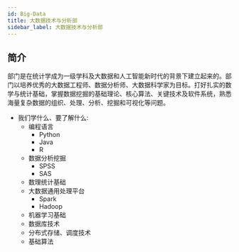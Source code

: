 ```yaml
---
id: Big-Data
title: 大数据技术与分析部
sidebar_label: 大数据技术与分析部
---
```


## 简介

部门是在统计学成为一级学科及大数据和人工智能新时代的背景下建立起来的。部门以培养优秀的大数据工程师、数据分析师、大数据科学家为目标。打好扎实的数学与统计基础，掌握数据挖掘的基础理论、核心算法、关键技术及软件系统，熟悉海量复杂数据的组织、处理、分析、挖掘和可视化等问题。

- 我们学什么、要了解什么:
  - 编程语言
    - Python
    - Java
    - R
  - 数据分析挖掘
    - SPSS
    - SAS
  - 数理统计基础
  - 大数据通用处理平台
    - Spark
    - Hadoop
  - 机器学习基础
  - 数据库技术
  - 分布式存储、调度技术
  - 基础算法